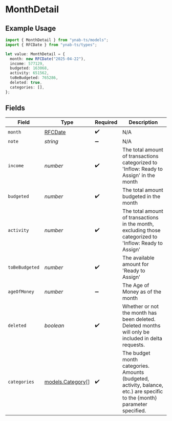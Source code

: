# MonthDetail

## Example Usage

```typescript
import { MonthDetail } from "ynab-ts/models";
import { RFCDate } from "ynab-ts/types";

let value: MonthDetail = {
  month: new RFCDate("2025-04-22"),
  income: 577129,
  budgeted: 163068,
  activity: 651562,
  toBeBudgeted: 765286,
  deleted: true,
  categories: [],
};
```

## Fields

| Field                                                                                                                      | Type                                                                                                                       | Required                                                                                                                   | Description                                                                                                                |
| -------------------------------------------------------------------------------------------------------------------------- | -------------------------------------------------------------------------------------------------------------------------- | -------------------------------------------------------------------------------------------------------------------------- | -------------------------------------------------------------------------------------------------------------------------- |
| `month`                                                                                                                    | [RFCDate](../types/rfcdate.md)                                                                                             | :heavy_check_mark:                                                                                                         | N/A                                                                                                                        |
| `note`                                                                                                                     | *string*                                                                                                                   | :heavy_minus_sign:                                                                                                         | N/A                                                                                                                        |
| `income`                                                                                                                   | *number*                                                                                                                   | :heavy_check_mark:                                                                                                         | The total amount of transactions categorized to 'Inflow: Ready to Assign' in the month                                     |
| `budgeted`                                                                                                                 | *number*                                                                                                                   | :heavy_check_mark:                                                                                                         | The total amount budgeted in the month                                                                                     |
| `activity`                                                                                                                 | *number*                                                                                                                   | :heavy_check_mark:                                                                                                         | The total amount of transactions in the month, excluding those categorized to 'Inflow: Ready to Assign'                    |
| `toBeBudgeted`                                                                                                             | *number*                                                                                                                   | :heavy_check_mark:                                                                                                         | The available amount for 'Ready to Assign'                                                                                 |
| `ageOfMoney`                                                                                                               | *number*                                                                                                                   | :heavy_minus_sign:                                                                                                         | The Age of Money as of the month                                                                                           |
| `deleted`                                                                                                                  | *boolean*                                                                                                                  | :heavy_check_mark:                                                                                                         | Whether or not the month has been deleted.  Deleted months will only be included in delta requests.                        |
| `categories`                                                                                                               | [models.Category](../models/category.md)[]                                                                                 | :heavy_check_mark:                                                                                                         | The budget month categories.  Amounts (budgeted, activity, balance, etc.) are specific to the {month} parameter specified. |